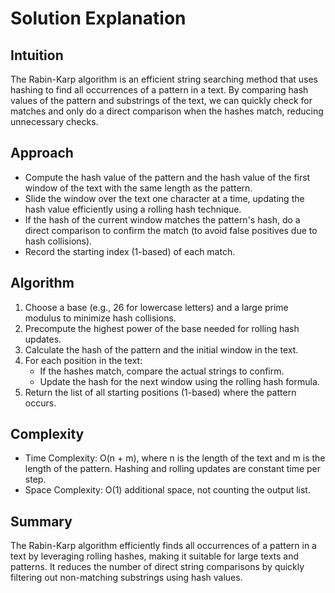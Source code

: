# Solution Explanation

## Intuition
The Rabin-Karp algorithm is an efficient string searching method that uses hashing to find all occurrences of a pattern in a text. By comparing hash values of the pattern and substrings of the text, we can quickly check for matches and only do a direct comparison when the hashes match, reducing unnecessary checks.

## Approach
- Compute the hash value of the pattern and the hash value of the first window of the text with the same length as the pattern.
- Slide the window over the text one character at a time, updating the hash value efficiently using a rolling hash technique.
- If the hash of the current window matches the pattern's hash, do a direct comparison to confirm the match (to avoid false positives due to hash collisions).
- Record the starting index (1-based) of each match.

## Algorithm
1. Choose a base (e.g., 26 for lowercase letters) and a large prime modulus to minimize hash collisions.
2. Precompute the highest power of the base needed for rolling hash updates.
3. Calculate the hash of the pattern and the initial window in the text.
4. For each position in the text:
   - If the hashes match, compare the actual strings to confirm.
   - Update the hash for the next window using the rolling hash formula.
5. Return the list of all starting positions (1-based) where the pattern occurs.

## Complexity
- Time Complexity: O(n + m), where n is the length of the text and m is the length of the pattern. Hashing and rolling updates are constant time per step.
- Space Complexity: O(1) additional space, not counting the output list.

## Summary
The Rabin-Karp algorithm efficiently finds all occurrences of a pattern in a text by leveraging rolling hashes, making it suitable for large texts and patterns. It reduces the number of direct string comparisons by quickly filtering out non-matching substrings using hash values.
